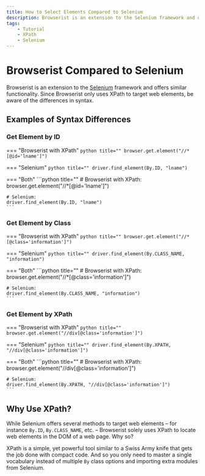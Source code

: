 ```yaml
---
title: How to Select Elements Compared to Selenium
description: Browserist is an extension to the Selenium framework and offers similar functionality. Be aware of the differences in syntax as Browserist only uses XPath to target web elements. Learn how.
tags:
    - Tutorial
    - XPath
    - Selenium
---
```


# Browserist Compared to Selenium
Browserist is an extension to the [Selenium](https://www.selenium.dev) framework and offers similar functionality. Since Browserist only uses XPath to target web elements, be aware of the differences in syntax.

## Examples of Syntax Differences
### Get Element by ID
=== "Browserist with XPath"
    ```python title=""
    browser.get.element("//*[@id='lname']")
    ```

=== "Selenium"
    ```python title=""
    driver.find_element(By.ID, "lname")
    ```

=== "Both"
    ```python title=""
    # Browserist with XPath:
    browser.get.element("//*[@id='lname']")

    # Selenium:
    driver.find_element(By.ID, "lname")
    ```

### Get Element by Class
=== "Browserist with XPath"
    ```python title=""
    browser.get.element("//*[@class='information']")
    ```

=== "Selenium"
    ```python title=""
    driver.find_element(By.CLASS_NAME, "information")
    ```

=== "Both"
    ```python title=""
    # Browserist with XPath:
    browser.get.element("//*[@class='information']")

    # Selenium:
    driver.find_element(By.CLASS_NAME, "information")
    ```

### Get Element by XPath
=== "Browserist with XPath"
    ```python title=""
    browser.get.element("//div[@class='information']")
    ```

=== "Selenium"
    ```python title=""
    driver.find_element(By.XPATH, "//div[@class='information']")
    ```

=== "Both"
    ```python title=""
    # Browserist with XPath:
    browser.get.element("//div[@class='information']")

    # Selenium:
    driver.find_element(By.XPATH, "//div[@class='information']")
    ```

## Why Use XPath?
While Selenium offers several methods to target web elements – for instance `By.ID`, `By.CLASS_NAME`, etc. – Browserist solely uses XPath to locate web elements in the DOM of a web page. Why so?

XPath is a simple, yet powerful tool similar to a Swiss Army knife that gets the job done with compact code. And so you only need to master a single vocabulary instead of multiple `By` class options and importing extra modules from Selenium.

